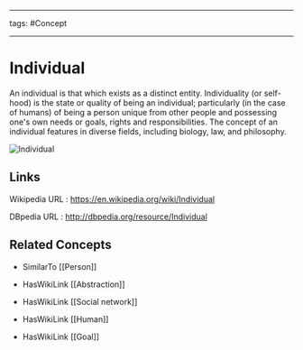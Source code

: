 




---

tags: #Concept

---
# Individual


An individual is that which exists as a distinct entity. Individuality (or self-hood) is the state or quality of being an individual; particularly (in the case of humans) of being a person unique from other people and possessing one's own needs or goals, rights and responsibilities. The concept of an individual features in diverse fields, including biology, law, and philosophy.

![Individual](http://commons.wikimedia.org/wiki/Special:FilePath/Finnish_anti-vegetation_task_force_on_a_Baltic_sea_island.jpg?width=300)


## Links


Wikipedia URL : https://en.wikipedia.org/wiki/Individual

DBpedia URL : http://dbpedia.org/resource/Individual


## Related Concepts


- SimilarTo [[Person]]

- HasWikiLink [[Abstraction]]

- HasWikiLink [[Social network]]

- HasWikiLink [[Human]]

- HasWikiLink [[Goal]]